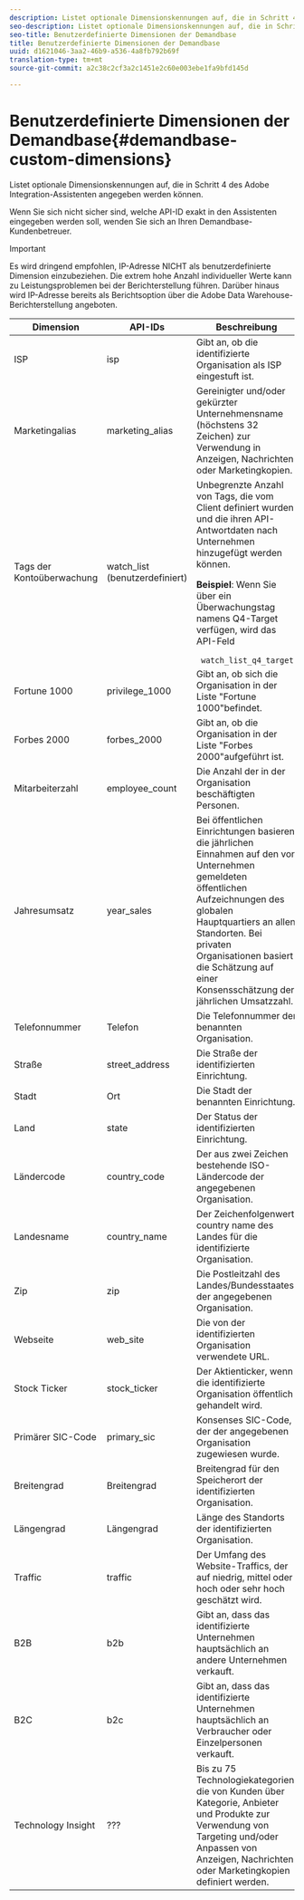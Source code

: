 ```yaml
---
description: Listet optionale Dimensionskennungen auf, die in Schritt 4 des Adobe Integration-Assistenten angegeben werden können.
seo-description: Listet optionale Dimensionskennungen auf, die in Schritt 4 des Adobe Integration-Assistenten angegeben werden können.
seo-title: Benutzerdefinierte Dimensionen der Demandbase
title: Benutzerdefinierte Dimensionen der Demandbase
uuid: d1621046-3aa2-46b9-a536-4a8fb792b69f
translation-type: tm+mt
source-git-commit: a2c38c2cf3a2c1451e2c60e003ebe1fa9bfd145d

---
```



# Benutzerdefinierte Dimensionen der Demandbase{#demandbase-custom-dimensions}

Listet optionale Dimensionskennungen auf, die in Schritt 4 des Adobe Integration-Assistenten angegeben werden können.

Wenn Sie sich nicht sicher sind, welche API-ID exakt in den Assistenten eingegeben werden soll, wenden Sie sich an Ihren Demandbase-Kundenbetreuer.

>[!IMPORTANT]
>
>Es wird dringend empfohlen, IP-Adresse NICHT als benutzerdefinierte Dimension einzubeziehen. Die extrem hohe Anzahl individueller Werte kann zu Leistungsproblemen bei der Berichterstellung führen. Darüber hinaus wird IP-Adresse bereits als Berichtsoption über die Adobe Data Warehouse-Berichterstellung angeboten.

<table id="table_3B44A18BE5FE45BC83389F89B48D9B97"> 
 <thead> 
  <tr> 
   <th colname="col1" class="entry"> Dimension </th> 
   <th colname="col2" class="entry"> API-IDs </th> 
   <th colname="col3" class="entry"> Beschreibung </th> 
  </tr>
 </thead>
 <tbody> 
  <tr> 
   <td colname="col1"> ISP </td> 
   <td colname="col2"> isp </td> 
   <td colname="col3"> Gibt an, ob die identifizierte Organisation als ISP eingestuft ist. </td> 
  </tr> 
  <tr> 
   <td colname="col1"> Marketingalias </td> 
   <td colname="col2"> marketing_alias </td> 
   <td colname="col3"> Gereinigter und/oder gekürzter Unternehmensname (höchstens 32 Zeichen) zur Verwendung in Anzeigen, Nachrichten oder Marketingkopien. </td> 
  </tr> 
  <tr> 
   <td colname="col1"> Tags der Kontoüberwachung </td> 
   <td colname="col2"> watch_list (benutzerdefiniert) </td> 
   <td colname="col3">Unbegrenzte Anzahl von Tags, die vom Client definiert wurden und die ihren API-Antwortdaten nach Unternehmen hinzugefügt werden können. <p><b>Beispiel</b>: Wenn Sie über ein Überwachungstag namens Q4-Target verfügen, wird das API-Feld </p> <code> watch_list_q4_target</code> </td> 
  </tr> 
  <tr> 
   <td colname="col1"> Fortune 1000 </td> 
   <td colname="col2"> privilege_1000 </td> 
   <td colname="col3"> Gibt an, ob sich die Organisation in der Liste "Fortune 1000"befindet. </td> 
  </tr> 
  <tr> 
   <td colname="col1"> Forbes 2000 </td> 
   <td colname="col2"> forbes_2000 </td> 
   <td colname="col3"> Gibt an, ob die Organisation in der Liste "Forbes 2000"aufgeführt ist. </td> 
  </tr> 
  <tr> 
   <td colname="col1"> Mitarbeiterzahl </td> 
   <td colname="col2"> employee_count </td> 
   <td colname="col3"> Die Anzahl der in der Organisation beschäftigten Personen. </td> 
  </tr> 
  <tr> 
   <td colname="col1"> Jahresumsatz </td> 
   <td colname="col2"> year_sales </td> 
   <td colname="col3"> Bei öffentlichen Einrichtungen basieren die jährlichen Einnahmen auf den von Unternehmen gemeldeten öffentlichen Aufzeichnungen des globalen Hauptquartiers an allen Standorten. Bei privaten Organisationen basiert die Schätzung auf einer Konsensschätzung der jährlichen Umsatzzahl. </td> 
  </tr> 
  <tr> 
   <td colname="col1"> Telefonnummer </td> 
   <td colname="col2"> Telefon </td> 
   <td colname="col3"> Die Telefonnummer der benannten Organisation. </td> 
  </tr> 
  <tr> 
   <td colname="col1"> Straße </td> 
   <td colname="col2"> street_address </td> 
   <td colname="col3"> Die Straße der identifizierten Einrichtung. </td> 
  </tr> 
  <tr> 
   <td colname="col1"> Stadt </td> 
   <td colname="col2"> Ort </td> 
   <td colname="col3"> Die Stadt der benannten Einrichtung. </td> 
  </tr> 
  <tr> 
   <td colname="col1"> Land </td> 
   <td colname="col2"> state </td> 
   <td colname="col3"> Der Status der identifizierten Einrichtung. </td> 
  </tr> 
  <tr> 
   <td colname="col1"> Ländercode </td> 
   <td colname="col2"> country_code </td> 
   <td colname="col3"> Der aus zwei Zeichen bestehende ISO-Ländercode der angegebenen Organisation. </td> 
  </tr> 
  <tr> 
   <td colname="col1"> Landesname </td> 
   <td colname="col2"> country_name </td> 
   <td colname="col3"> Der Zeichenfolgenwert country name des Landes für die identifizierte Organisation. </td> 
  </tr> 
  <tr> 
   <td colname="col1"> Zip </td> 
   <td colname="col2"> zip </td> 
   <td colname="col3"> Die Postleitzahl des Landes/Bundesstaates der angegebenen Organisation. </td> 
  </tr> 
  <tr> 
   <td colname="col1"> Webseite </td> 
   <td colname="col2"> web_site </td> 
   <td colname="col3"> Die von der identifizierten Organisation verwendete URL. </td> 
  </tr> 
  <tr> 
   <td colname="col1"> Stock Ticker </td> 
   <td colname="col2"> stock_ticker </td> 
   <td colname="col3"> Der Aktienticker, wenn die identifizierte Organisation öffentlich gehandelt wird. </td> 
  </tr> 
  <tr> 
   <td colname="col1"> Primärer SIC-Code </td> 
   <td colname="col2"> primary_sic </td> 
   <td colname="col3"> Konsenses SIC-Code, der der angegebenen Organisation zugewiesen wurde. </td> 
  </tr> 
  <tr> 
   <td colname="col1"> Breitengrad </td> 
   <td colname="col2"> Breitengrad </td> 
   <td colname="col3"> Breitengrad für den Speicherort der identifizierten Organisation. </td> 
  </tr> 
  <tr> 
   <td colname="col1"> Längengrad </td> 
   <td colname="col2"> Längengrad </td> 
   <td colname="col3"> Länge des Standorts der identifizierten Organisation. </td> 
  </tr> 
  <tr> 
   <td colname="col1"> Traffic </td> 
   <td colname="col2"> traffic </td> 
   <td colname="col3"> Der Umfang des Website-Traffics, der auf niedrig, mittel oder hoch oder sehr hoch geschätzt wird. </td> 
  </tr> 
  <tr> 
   <td colname="col1"> B2B </td> 
   <td colname="col2"> b2b </td> 
   <td colname="col3"> Gibt an, dass das identifizierte Unternehmen hauptsächlich an andere Unternehmen verkauft. </td> 
  </tr> 
  <tr> 
   <td colname="col1"> B2C </td> 
   <td colname="col2"> b2c </td> 
   <td colname="col3"> Gibt an, dass das identifizierte Unternehmen hauptsächlich an Verbraucher oder Einzelpersonen verkauft. </td> 
  </tr> 
  <tr> 
   <td colname="col1"> Technology Insight </td> 
   <td colname="col2"> ??? </td> 
   <td colname="col3"> Bis zu 75 Technologiekategorien, die von Kunden über Kategorie, Anbieter und Produkte zur Verwendung von Targeting und/oder Anpassen von Anzeigen, Nachrichten oder Marketingkopien definiert werden. </td> 
  </tr> 
 </tbody> 
</table>

